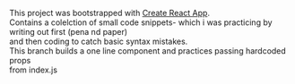 This project was bootstrapped with [Create React App](https://github.com/facebook/create-react-app).  
Contains a colelction of small code snippets- which i was practicing by writing out first (pena nd paper)  
and then coding to catch basic syntax mistakes.  
This branch builds a one line component and practices passing hardcoded props  
from index.js
